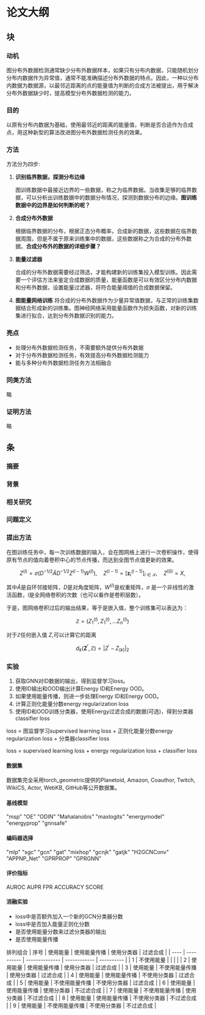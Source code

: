 # 论文大纲

## 块

### 动机
图分布外数据检测通常缺少分布外数据样本，如果只有分布内数据，只能随机划分分布内数据作为异常值，通常不能准确描述分布外数据的特点。因此，一种以分布内数据为数据源，以最邻近距离的点的能量值为判断的合成方法被提出，用于解决分布外数据缺少时，提高模型分布外数据检测的能力。
### 目的
以原有分布内数据为基础，使用最邻近的距离的能量值，判断是否合适作为合成点，用这种新型的算法改进图分布外数据检测任务的效果。
### 方法
方法分为四步:


 1. **识别临界数据，探测分布边缘**

    图训练数据中最接近边界的一些数据，称之为临界数据。当收集足够的临界数据，可以分析出训练数据中的数据分布情况，探测到数据分布的边缘。**图训练数据中的边界是如何判断的呢？**

 2. **合成分布外数据**

    根据临界数据的分布，根据正态分布概率，合成新的数据，这些数据在临界数据周围，但是不属于原来训练集中的数据，这些数据称之为合成的分布外数据。**合成分布外的数据的详细步骤？**
    
 3. **能量过滤器**

    合成的分布外数据需要经过筛选，才能构建新的训练集投入模型训练。因此需要一个评估方法来鉴定合成数据的质量，能量函数是可以有效区分分布内数据和分布外数据，设置能量过滤器，将符合能量阈值的合成数据保留。

 4. **图能量网络训练**
    将合成的分布外数据作为少量异常值数据，与正常的训练集数据结合形成新的训练集。图神经网络采用能量函数作为损失函数，对新的训练集进行拟合，达到分布外数据识别的能力。


### 亮点
+ 处理分布外数据检测任务，不需要额外提供分布外数据
+ 对于分布外数据检测任务，有效提高分布外数据检测能力
+ 能与多种分布外数据检测任务方法相融合


### 同类方法
略

### 证明方法
略
## 条

### 摘要
### 背景
### 相关研究
### 问题定义
### 提出方法
在图训练任务中，每一次训练数据的输入，会在图网络上进行一次卷积操作，使得原有节点的值向着卷积中心的节点传播，而达到全图节点值更新的效果。


```math
Z^{(l)}=\sigma\left(D^{-1 / 2} \tilde{A} D^{-1 / 2} Z^{(l-1)} W^{(l)}\right), \quad Z^{(l-1)}=\left[\mathbf{z}_i^{(l-1)}\right]_{i \in \mathcal{I}}, \quad Z^{(0)}=X,
```

其中$`\tilde{A} `$是自环邻接矩阵，$`D`$是对角度矩阵，$`W^{(l)}`$是权重矩阵，$`\sigma `$ 是一个非线性的激活函数，$`l`$是全网络卷积的次数（也可以看作是卷积层数）。

于是，图网络卷积过后的输出结果，等于是嵌入值，整个训练集可以表达为：


$$
\mathbb{Z}=\left({Z^{(l)}_1},{Z^{(l)}_1}, \dots {Z^{(l)}_n}\right)
$$


对于$` \mathbb{Z}`$任何嵌入值 $Z$,可以计算它的距离

$$
d_k\left(\mathbf{Z^{\prime}}, \mathbb{Z}\right)=\left| {Z}^{\prime} - {Z}_{(k)} \right|_2
$$



### 实验
1. 获取GNN对ID数据的输出，得到监督学习loss。
2. 使用ID输出和OOD输出计算Energy ID和Energy OOD。
3. 如果使用能量传播，则进一步处理Energy ID和Energy OOD。
4. 计算正则化能量分数energy regularization loss
5. 使用ID和OOD训练分类器，使用Energy过滤合成的数据(可选)，得到分类器classifier loss

loss = 图监督学习supervised learning loss + 正则化能量分数energy regularization loss + 分类器classifier loss

loss = supervised learning loss + energy regularization loss + classifier loss


#### 数据集
数据集完全采用torch\_geometric提供的Planetoid, Amazon, Coauthor, Twitch, WikiCS, Actor, WebKB, GitHub等公开数据集。

#### 基线模型
"msp" "OE" "ODIN" "Mahalanobis" "maxlogits" "energymodel" "energyprop" "gnnsafe"

#### 编码器选择
"mlp" "sgc" "gcn" "gat" "mixhop" "gcnjk" "gatjk" "H2GCNConv" "APPNP_Net" "GPRPROP" "GPRGNN"

#### 评价指标
AUROC
AUPR
FPR
ACCURACY
SCORE

#### 消融实验
- loss中是否额外加入一个新的GCN分类器分数
- loss中是否加入能量正则化分数
- 是否使用能量分数来过滤分类器的输出
- 是否使用能量传播

排列组合
| 序号 | 使用能量   | 使用能量传播   | 使用分类器   | 过滤合成   |
| ---- | ---------- | -------------- | ------------ | ---------- |
| 1    | 不使用能量 |                |              |            |
| 2    | 使用能量   | 使用能量传播   | 使用分类器   | 过滤合成   |
| 3    | 使用能量   | 不使用能量传播 | 使用分类器   | 过滤合成   |
| 4    | 使用能量   | 使用能量传播   | 不使用分类器 | 过滤合成   |
| 5    | 使用能量   | 不使用能量传播 | 不使用分类器 | 过滤合成   |
| 6    | 使用能量   | 使用能量传播   | 使用分类器   | 不过滤合成 |
| 7    | 使用能量   | 不使用能量传播 | 使用分类器   | 不过滤合成 |
| 8    | 使用能量   | 使用能量传播   | 不使用分类器 | 不过滤合成 |
| 9    | 使用能量   | 不使用能量传播 | 不使用分类器 | 不过滤合成 |
